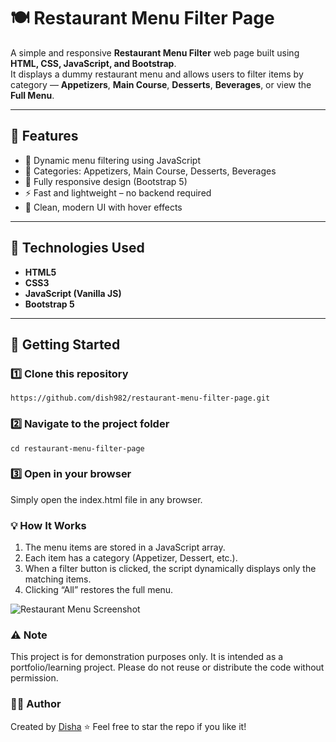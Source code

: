 # 🍽️ Restaurant Menu Filter Page

A simple and responsive **Restaurant Menu Filter** web page built using **HTML, CSS, JavaScript, and Bootstrap**.  
It displays a dummy restaurant menu and allows users to filter items by category — **Appetizers**, **Main Course**, **Desserts**, **Beverages**, or view the **Full Menu**.

---

## 🌟 Features

- 🍕 Dynamic menu filtering using JavaScript  
- 🧁 Categories: Appetizers, Main Course, Desserts, Beverages  
- 📱 Fully responsive design (Bootstrap 5)  
- ⚡ Fast and lightweight – no backend required  
- 🎨 Clean, modern UI with hover effects

---

## 🧰 Technologies Used

- **HTML5**
- **CSS3**
- **JavaScript (Vanilla JS)**
- **Bootstrap 5**

---

## 🚀 Getting Started

### 1️⃣ Clone this repository
```
https://github.com/dish982/restaurant-menu-filter-page.git
```

### 2️⃣ Navigate to the project folder
```cd restaurant-menu-filter-page```

### 3️⃣ Open in your browser
Simply open the index.html file in any browser.

### 💡 How It Works
1. The menu items are stored in a JavaScript array.
2. Each item has a category (Appetizer, Dessert, etc.).
3. When a filter button is clicked, the script dynamically displays only the matching items.
4. Clicking “All” restores the full menu.

![Restaurant Menu Screenshot](images/screenshot.jpg)

### ⚠️ Note
This project is for demonstration purposes only.
It is intended as a portfolio/learning project.
Please do not reuse or distribute the code without permission.

### 👩‍💻 Author
Created by [Disha](github.com/dish982)
⭐ Feel free to star the repo if you like it!

